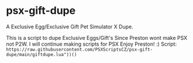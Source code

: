 # psx-gift-dupe
A Exclusive Egg/Exclusive Gift Pet Simulator X Dupe.

This is a script to dupe Exclusive Eggs/Gift's 
Since Preston wont make PSX not P2W. I will continue making scripts for PSX
Enjoy Preston! :)
Script: ```https://raw.githubusercontent.com/PSXScriptsCZ/psx-gift-dupe/main/giftdupe.lua"))()```

